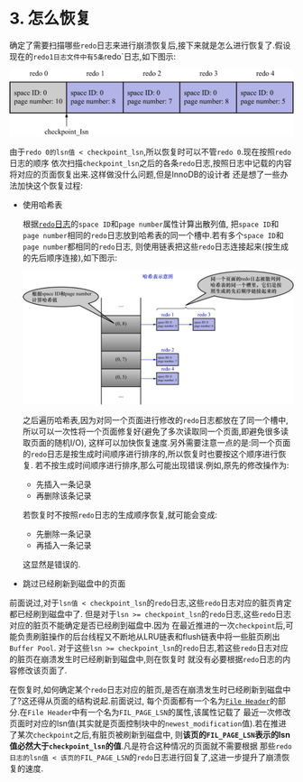 # 3. 怎么恢复

确定了需要扫描哪些`redo`日志来进行崩溃恢复后,接下来就是怎么进行恢复了.假设现在的`redo1日志文件中有5条`redo`日志,如下图示:

![redo日志文件中的5条redo日志](./img/redo日志文件中的5条redo日志.jpg)

由于`redo 0的lsn值 < checkpoint_lsn`,所以恢复时可以不管`redo 0`.现在按照`redo`日志的顺序
依次扫描`checkpoint_lsn`之后的各条`redo`日志,按照日志中记载的内容将对应的页面恢复出来.这样做没什么问题,但是InnoDB的设计者
还是想了一些办法加快这个恢复过程:

- 使用哈希表

    根据[`redo`日志](https://github.com/rayallen20/howDoesMySQLWork/blob/main/%E7%AC%AC19%E7%AB%A0%20%E8%AF%B4%E8%BF%87%E7%9A%84%E8%AF%9D%E5%B0%B1%E4%B8%80%E5%AE%9A%E8%A6%81%E5%81%9A%E5%88%B0--redo%E6%97%A5%E5%BF%97/3.%20redo%E6%97%A5%E5%BF%97%E6%A0%BC%E5%BC%8F/0.%20%E5%89%8D%E8%A8%80.md)的`space ID`和`page number`属性计算出散列值,
    把`space ID`和`page number`相同的`redo`日志放到哈希表的同一个槽中.若有多个`space ID`和`page number`都相同的`redo`日志,
    则使用链表把这些`redo`日志连接起来(按生成的先后顺序连接),如下图示:
    
    ![哈希表示意图](./img/哈希表示意图.jpg)
    
    之后遍历哈希表,因为对同一个页面进行修改的`redo`日志都放在了同一个槽中,所以可以一次性将一个页面修复好(避免了多次读取同一个页面,即避免很多读取页面的随机I/O),
    这样可以加快恢复速度.另外需要注意一点的是:同一个页面的`redo`日志是按生成时间顺序进行排序的,所以恢复时也要按这个顺序进行恢复.
    若不按生成时间顺序进行排序,那么可能出现错误.例如,原先的修改操作为:
    
    - 先插入一条记录
    - 再删除该条记录
    
    若恢复时不按照`redo`日志的生成顺序恢复,就可能会变成:
    
    - 先删除一条记录
    - 再插入一条记录
    
    这显然是错误的.

- 跳过已经刷新到磁盘中的页面

前面说过,对于`lsn值 < checkpoint_lsn`的`redo`日志,这些`redo`日志对应的脏页肯定都已经刷到磁盘中了.
但是对于`lsn >= checkpoint_lsn`的`redo`日志,这些`redo`日志对应的脏页不能确定是否已经刷到磁盘中.因为
在最近推进的一次`checkpoint`后,可能负责刷脏操作的后台线程又不断地从LRU链表和flush链表中将一些脏页刷出`Buffer Pool`.
对于这些`lsn >= checkpoint_lsn`的`redo`日志,若这些`redo`日志对应的脏页在崩溃发生时已经刷新到磁盘中,则在恢复时
就没有必要根据`redo`日志的内容修改该页面了.

在恢复时,如何确定某个`redo`日志对应的脏页,是否在崩溃发生时已经刷新到磁盘中了?这还得从页面的结构说起.前面说过,
每个页面都有一个名为[`File Header`](https://github.com/rayallen20/howDoesMySQLWork/blob/main/%E7%AC%AC5%E7%AB%A0%20%E7%9B%9B%E6%94%BE%E8%AE%B0%E5%BD%95%E7%9A%84%E5%A4%A7%E7%9B%92%E5%AD%90--InnoDB%E6%95%B0%E6%8D%AE%E9%A1%B5%E7%BB%93%E6%9E%84/6.%20File%20Header(%E6%96%87%E4%BB%B6%E5%A4%B4%E9%83%A8).md)的部分.在`File Header`中有一个名为`FIL_PAGE_LSN`的属性,该属性记载了
最近一次修改页面时对应的lsn值(其实就是页面控制块中的`newest_modification`值).若在推进了某次`checkpoint`之后,有脏页被刷新到磁盘中,
则**该页的`FIL_PAGE_LSN`表示的lsn值必然大于`checkpoint_lsn`的值**.凡是符合这种情况的页面就不需要根据
那些`redo日志的lsn值 < 该页的FIL_PAGE_LSN`的`redo`日志进行回复了,这进一步提升了崩溃恢复的速度.
